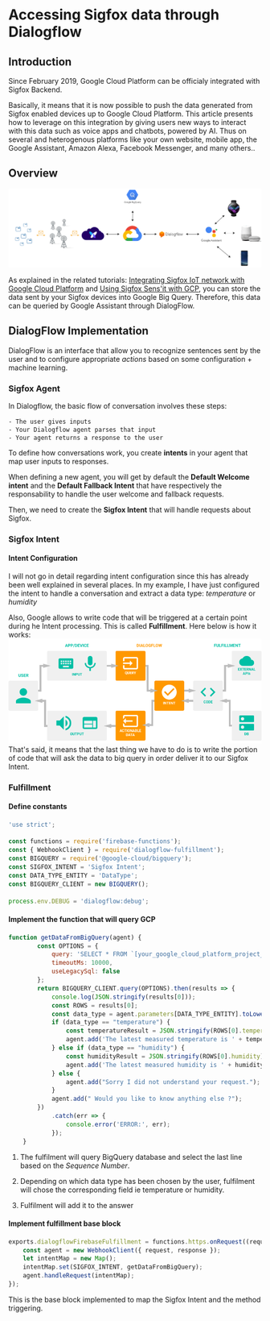 # Accessing Sigfox data through Dialogflow

## Introduction
Since February 2019, Google Cloud Platform can be officialy integrated with Sigfox Backend. 

Basically, it means that it is now possible to push the data generated from Sigfox enabled devices up to Google Cloud Platform. 
This article presents how to leverage on this integration by giving users new ways to interact with this data such as voice apps and chatbots, powered by AI. Thus on several and heterogenous platforms like your own website, mobile app, the Google Assistant, Amazon Alexa, Facebook Messenger, and many others..

## Overview

![Image](/img/Google_Assistant_Scheme.png)

As explained in the related tutorials: [Integrating Sigfox IoT network with Google Cloud Platform](https://cloud.google.com/community/tutorials/sigfox-gw) and [Using Sigfox Sens'it with GCP](https://cloud.google.com/community/tutorials/sigfox-sensit), you can store the data sent by your Sigfox devices into Google Big Query. Therefore, this data can be queried by Google Assistant through DialogFlow. 

## DialogFlow Implementation

DialogFlow is an interface that allow you to recognize sentences sent by the user and to configure appropriate *actions* based on some configuration + machine learning. 

### Sigfox Agent

In Dialogflow, the basic flow of conversation involves these steps:

    - The user gives inputs
    - Your Dialogflow agent parses that input
    - Your agent returns a response to the user

To define how conversations work, you create **intents** in your agent that map user inputs to responses.

When defining a new agent, you will get by default the **Default Welcome intent** and the **Default Fallback Intent** that have respectively the responsability to handle the user welcome and fallback requests.

Then, we need to create the **Sigfox Intent** that will handle requests about Sigfox.

### Sigfox Intent

#### Intent Configuration

I will not go in detail regarding intent configuration since this has already been well explained in several places. In my example, I have just configured the intent to handle a conversation and extract a data type: *temperature* or *humidity*

Also, Google allows to write code that will be triggered at a certain point during he Intent processing. This is called **Fulfillment**. Here below is how it works:
![Image](/img/dialogflow_agent.png)
That's said, it means that the last thing we have to do is to write the portion of code that will ask the data to big query in order deliver it to our Sigfox Intent.

### Fulfillment

#### Define constants

```javascript
'use strict';

const functions = require('firebase-functions');
const { WebhookClient } = require('dialogflow-fulfillment');
const BIGQUERY = require('@google-cloud/bigquery');
const SIGFOX_INTENT = 'Sigfox Intent';
const DATA_TYPE_ENTITY = 'DataType';
const BIGQUERY_CLIENT = new BIGQUERY();

process.env.DEBUG = 'dialogflow:debug';
```

#### Implement the function that will query GCP

```javascript
function getDataFromBigQuery(agent) {
        const OPTIONS = {
            query: 'SELECT * FROM `[your_google_cloud_platform_project_name].[your_pubsub_topic_name].[your_table_name]` ORDER BY seqNumber DESC LIMIT 1',
            timeoutMs: 10000,
            useLegacySql: false
        };
        return BIGQUERY_CLIENT.query(OPTIONS).then(results => {
            console.log(JSON.stringify(results[0]));
            const ROWS = results[0];
            const data_type = agent.parameters[DATA_TYPE_ENTITY].toLowerCase();
            if (data_type == "temperature") {
                const temperatureResult = JSON.stringify(ROWS[0].temperature);
                agent.add('The latest measured temperature is ' + temperatureResult + '°C.');
            } else if (data_type == "humidity") {
                const humidityResult = JSON.stringify(ROWS[0].humidity);
                agent.add('The latest measured humidity is ' + humidityResult + '%.');
            } else {
                agent.add("Sorry I did not understand your request.");
            }
          	agent.add(" Would you like to know anything else ?");
        })
            .catch(err => {
                console.error('ERROR:', err);
            });
    }
```
1. The fulfilment will query BigQuery database and select the last line based on the *Sequence Number*.

2. Depending on which data type has been chosen by the user, fulfilment will chose the corresponding field ie temperature or humidity.

3. Fulfilment will add it to the answer

#### Implement fulfillment base block

```javascript
exports.dialogflowFirebaseFulfillment = functions.https.onRequest((request, response) => {
    const agent = new WebhookClient({ request, response });
    let intentMap = new Map();
    intentMap.set(SIGFOX_INTENT, getDataFromBigQuery);
    agent.handleRequest(intentMap);
});
```
This is the base block implemented to map the Sigfox Intent and the method triggering.  




